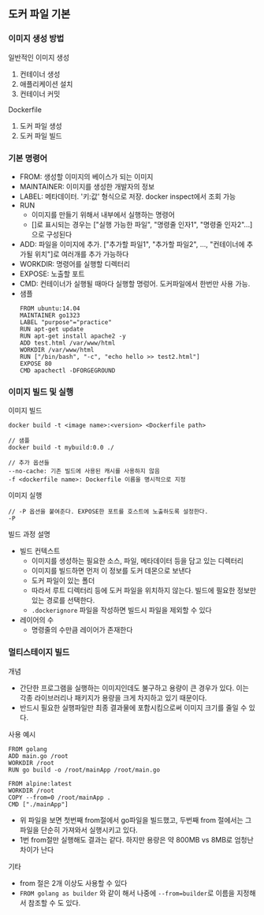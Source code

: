 ## 도커 파일 기본

### 이미지 생성 방법
일반적인 이미지 생성
1. 컨테이너 생성
2. 애플리케이션 설치
3. 컨테이너 커밋

Dockerfile
1. 도커 파일 생성
2. 도커 파일 빌드

### 기본 명령어
- FROM: 생성할 이미지의 베이스가 되는 이미지 
- MAINTAINER: 이미지를 생성한 개발자의 정보
- LABEL: 메타데이터. '키:값' 형식으로 저장. docker inspect에서 조회 가능
- RUN
   - 이미지를 만들기 위해서 내부에서 실행하는 명령어
   - []로 표시되는 경우는 ["실행 가능한 파일", "명령줄 인자1", "명령줄 인자2"...]으로 구성된다
- ADD: 파일을 이미지에 추가. ["추가할 파일1", "추가할 파일2", ..., "컨테이너에 추가될 위치"]로 여러개를 추가 가능하다
- WORKDIR: 명령어를 실행할 디렉터리
- EXPOSE: 노출할 포트
- CMD: 컨테이너가 실행될 때마다 실행할 명렁어. 도커파일에서 한번만 사용 가능.
- 샘플
    ```
    FROM ubuntu:14.04
    MAINTAINER go1323 
    LABEL "purpose"="practice"
    RUN apt-get update
    RUN apt-get install apache2 -y
    ADD test.html /var/www/html
    WORKDIR /var/www/html
    RUN ["/bin/bash", "-c", "echo hello >> test2.html"]
    EXPOSE 80
    CMD apachectl -DFORGEGROUND
    ```

### 이미지 빌드 및 실행
이미지 빌드
```
docker build -t <image name>:<version> <Dockerfile path>

// 샘플
docker build -t mybuild:0.0 ./

// 추가 옵션들
--no-cache: 기존 빌드에 사용된 캐시를 사용하지 않음
-f <dockerfile name>: Dockerfile 이름을 명시적으로 지정
```

이미지 실행
```
// -P 옵션을 붙여준다. EXPOSE한 포트를 호스트에 노출하도록 설정한다. 
-P
```

빌드 과정 설명
- 빌드 컨텍스트
   - 이미지를 생성하는 필요한 소스, 파일, 메타데이터 등을 담고 있는 디렉터리
   - 이미지를 빌드하면 먼저 이 정보를 도커 데몬으로 보낸다
   - 도커 파일이 있는 폴더
   - 따라서 루트 디렉터리 등에 도커 파일을 위치하지 않는다. 빌드에 필요한 정보만 있는 경로를 선택한다.
   - `.dockerignore` 파일을 작성하면 빌드시 파일을 제외할 수 있다
- 레이어의 수
   - 명령줄의 수만큼 레이어가 존재한다   


### 멀티스테이지 빌드
개념
- 간단한 프로그램을 실행하는 이미지인데도 불구하고 용량이 큰 경우가 있다. 이는 각종 라이브러리나 패키지가 용량을 크게 차지하고 있기 때문이다. 
- 반드시 필요한 실행파일만 최종 결과물에 포함시킴으로써 이미지 크기를 줄일 수 있다. 

사용 예시 
```
FROM golang
ADD main.go /root
WORKDIR /root
RUN go build -o /root/mainApp /root/main.go

FROM alpine:latest
WORKDIR /root
COPY --from=0 /root/mainApp .
CMD ["./mainApp"]
```
- 위 파일을 보면 첫번째 from절에서 go파일을 빌드했고, 두번째 from 절에서는 그 파일을 단순히 가져와서 실행시키고 있다.
- 1번 from절만 실행해도 결과는 같다. 하지만 용량은 약 800MB vs 8MB로 엄청난 차이가 난다

기타
- from 절은 2개 이상도 사용할 수 있다
- `FROM golang as builder` 와 같이 해서 나중에 `--from=builder`로 이름을 지정해서 참조할 수 도 있다.